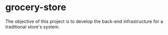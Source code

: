 # grocery-store

The objective of this project is to develop the back-end infrastructure for a traditional store's system.
